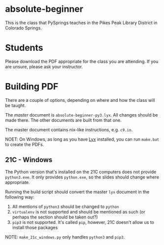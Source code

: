 # absolute-beginner
This is the class that PySprings teaches in the Pikes Peak Library District in
Colorado Springs.

# Students
Please download the PDF appropriate for the class you are attending.  If you
are unsure, please ask your instructor.

# Building PDF
There are a couple of options, depending on where and how the class will be
taught.

The *master* document is `absolute-beginner-py3.lyx`.  All changes should be
made there.  The other documents are built from that one.

The master document contains nix-like instructions, e.g. `c9.io`.

NOET: On Windows, as long as you have [Lyx](https://www.lyx.org/) installed, you can run
`make.bat` to create the PDFs.

## 21C - Windows
The Python version that's installed on the 21C computers does not provide
`python3.exe`.  It only provides `python.exe`, so the slides should change
where appropriate.

Running the build script should convert the master `lyx` document in the
following way:

1.  All mentions of `python3` should be changed to `python`
1.  `virtualenv` is not supported and should be mentioned as such (or perhaps
    the section should be taken out?)
1.  `pip3` is not supported.  It's called `pip`, however, 21C doesn't allow us
    to install those packages

NOTE: `make_21c_windows.py` only handles `python3` and `pip3`.

